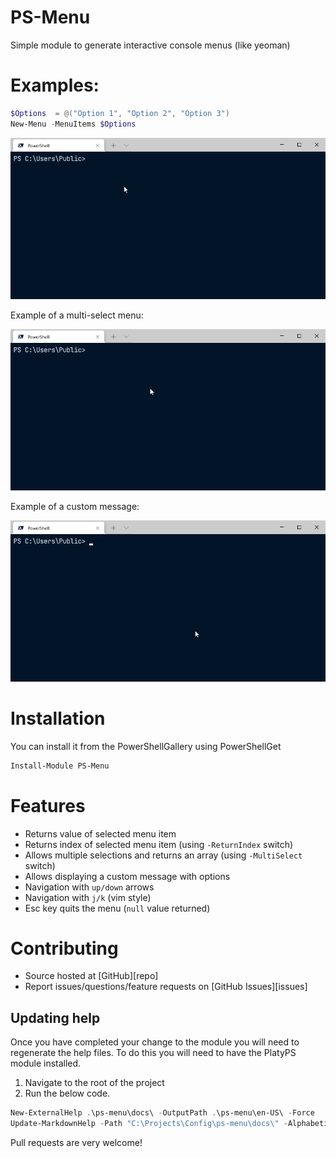 # PS-Menu
Simple module to generate interactive console menus (like yeoman)

# Examples:

```powershell
$Options  = @("Option 1", "Option 2", "Option 3")
New-Menu -MenuItems $Options
```
 ![Example1](docs/example1.gif)

Example of a multi-select menu:

 ![Example2](docs/example2.gif)

 Example of a custom message:

![Example3](docs/Example3.gif)

# Installation

You can install it from the PowerShellGallery using PowerShellGet

```powershell
Install-Module PS-Menu
```
# Features

* Returns value of selected menu item
* Returns index of selected menu item (using `-ReturnIndex` switch)
* Allows multiple selections and returns an array (using `-MultiSelect` switch)
* Allows displaying a custom message with options
* Navigation with `up/down` arrows
* Navigation with `j/k` (vim style)
* Esc key quits the menu (`null` value returned)

# Contributing

* Source hosted at [GitHub][repo]
* Report issues/questions/feature requests on [GitHub Issues][issues]

## Updating help

Once you have completed your change to the module you will need to regenerate the help files. To do this you will need to have the PlatyPS module installed.
1. Navigate to the root of the project
2. Run the below code.

```powershell
New-ExternalHelp .\ps-menu\docs\ -OutputPath .\ps-menu\en-US\ -Force
Update-MarkdownHelp -Path "C:\Projects\Config\ps-menu\docs\" -AlphabeticParamsOrder -Force
```

Pull requests are very welcome! 

